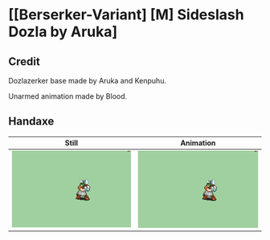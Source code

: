 # [\[Berserker-Variant\] \[M\] Sideslash Dozla by Aruka]

## Credit

Dozlazerker base made by Aruka and Kenpuhu.

Unarmed animation made by Blood.
	
## Handaxe

| Still | Animation |
| :---: | :-------: |
| ![Handaxe still](./Handaxe_000.png) | ![Handaxe animation](./Handaxe.gif) |
